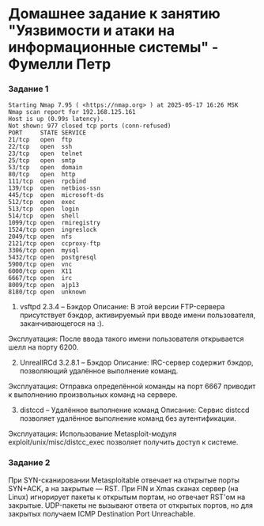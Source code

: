 # Домашнее задание к занятию "Уязвимости и атаки на информационные системы" - Фумелли Петр

### Задание 1

```
Starting Nmap 7.95 ( <https://nmap.org> ) at 2025-05-17 16:26 MSK
Nmap scan report for 192.168.125.161
Host is up (0.99s latency).
Not shown: 977 closed tcp ports (conn-refused)
PORT     STATE SERVICE
21/tcp   open  ftp
22/tcp   open  ssh
23/tcp   open  telnet
25/tcp   open  smtp
53/tcp   open  domain
80/tcp   open  http
111/tcp  open  rpcbind
139/tcp  open  netbios-ssn
445/tcp  open  microsoft-ds
512/tcp  open  exec
513/tcp  open  login
514/tcp  open  shell
1099/tcp open  rmiregistry
1524/tcp open  ingreslock
2049/tcp open  nfs
2121/tcp open  ccproxy-ftp
3306/tcp open  mysql
5432/tcp open  postgresql
5900/tcp open  vnc
6000/tcp open  X11
6667/tcp open  irc
8009/tcp open  ajp13
8180/tcp open  unknown

```

1. vsftpd 2.3.4 – Бэкдор
Описание: В этой версии FTP-сервера присутствует бэкдор, активируемый при вводе имени пользователя, заканчивающегося на :).

Эксплуатация: После ввода такого имени пользователя открывается шелл на порту 6200.

2. UnrealIRCd 3.2.8.1 – Бэкдор
Описание: IRC-сервер содержит бэкдор, позволяющий удалённое выполнение команд.

Эксплуатация: Отправка определённой команды на порт 6667 приводит к выполнению произвольных команд на сервере.

3. distccd – Удалённое выполнение команд
Описание: Сервис distccd позволяет удалённое выполнение команд без аутентификации.

Эксплуатация: Использование Metasploit-модуля exploit/unix/misc/distcc_exec позволяет получить доступ к системе.

### Задание 2

При SYN-сканировании Metasploitable отвечает на открытые порты SYN+ACK, а на закрытые — RST. При FIN и Xmas сканах сервер (на Linux) игнорирует пакеты к открытым портам, но отвечает RST'ом на закрытые. UDP-пакеты не вызывают ответа от открытых портов, но для закрытых получаем ICMP Destination Port Unreachable.
